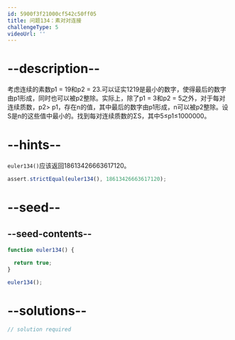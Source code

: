 ```yaml
---
id: 5900f3f21000cf542c50ff05
title: 问题134：素对对连接
challengeType: 5
videoUrl: ''
---
```


# --description--

考虑连续的素数p1 = 19和p2 = 23.可以证实1219是最小的数字，使得最后的数字由p1形成，同时也可以被p2整除。实际上，除了p1 = 3和p2 = 5之外，对于每对连续质数，p2> p1，存在n的值，其中最后的数字由p1形成，n可以被p2整除。设S是n的这些值中最小的。找到每对连续质数的ΣS，其中5≤p1≤1000000。

# --hints--

`euler134()`应该返回18613426663617120。

```js
assert.strictEqual(euler134(), 18613426663617120);
```

# --seed--

## --seed-contents--

```js
function euler134() {

  return true;
}

euler134();
```

# --solutions--

```js
// solution required
```
